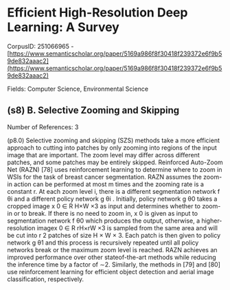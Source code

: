 # Efficient High-Resolution Deep Learning: A Survey

CorpusID: 251066965 - [https://www.semanticscholar.org/paper/5169a986f8f30418f239372e6f9b59de832aaac2](https://www.semanticscholar.org/paper/5169a986f8f30418f239372e6f9b59de832aaac2)

Fields: Computer Science, Environmental Science

## (s8) B. Selective Zooming and Skipping
Number of References: 3

(p8.0) Selective zooming and skipping (SZS) methods take a more efficient approach to cutting into patches by only zooming into regions of the input image that are important. The zoom level may differ across different patches, and some patches may be entirely skipped. Reinforced Auto-Zoom Net (RAZN) [78] uses reinforcement learning to determine where to zoom in WSIs for the task of breast cancer segmentation. RAZN assumes the zoom-in action can be performed at most m times and the zooming rate is a constant r. At each zoom level i, there is a different segmentation network f θi and a different policy network g θi . Initially, policy network g θ0 takes a cropped image x 0 ∈ R H×W ×3 as input and determines whether to zoom-in or to break. If there is no need to zoom in, x 0 is given as input to segmentation network f θ0 which produces the output, otherwise, a higher-resolution imagex 0 ∈ R rH×rW ×3 is sampled from the same area and will be cut into r 2 patches of size H × W × 3. Each patch is then given to policy network g θ1 and this process is recursively repeated until all policy networks break or the maximum zoom level is reached. RAZN achieves an improved performance over other stateof-the-art methods while reducing the inference time by a factor of ∼2. Similarly, the methods in [79] and [80] use reinforcement learning for efficient object detection and aerial image classification, respectively.
